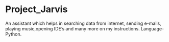 # Project_Jarvis
An assistant which helps in searching data from internet, sending e-mails, playing music,opening IDE’s and many more on my instructions. Language- Python.
